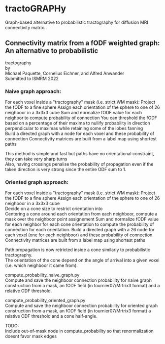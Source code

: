 # tractoGRAPHy  
Graph-based alternative to probabilistic tractography for diffusion MRI connectivity matrix.  


## Connectivity matrix from a fODF weighted graph: An alternative to probabilistic
tractography  
by  
Michael Paquette, Cornelius Eichner, and Alfred Anwander  
Submitted to ISMRM 2022  


### Naive graph approach:  
For each voxel inside a "tractography" mask (i.e. strict WM mask):
	Project the fODF to a fine sphere
	Assign each orientation of the sphere to one of 26 neighboor in a 3x3x3 cube
	Sum and normalize fODF value for each neighbor to compute probability of connection
	You can threshold the fODF based on a percentage of their maxima to nullify probability in direction perpendicular to maximas while retaining some of the lobes fanning  
Build a directed graph with a node for each voxel and these probability of connection
Connectivity matrices are built from a label map using shortest paths

This method is simple and fast but paths have no orientational constraint, they can take very sharp turns  
Also, having crossings penalise the probability of propagation even if the taken direction is very strong since the entire ODF sum to 1.


### Oriented graph approach:
For each voxel inside a "tractography" mask (i.e. strict WM mask):
	Project the fODF to a fine sphere 
	Assign each orientation of the sphere to one of 26 neighboor in a 3x3x3 cube  
	Decide on a cone size to restrict orientation into  
	Centering a cone around each orientation from each neighboor, compute a mask over the neighboor point assignement
	Sum and normalize fODF value for each neighbor for each cone orientation to compute the probability of connection for each orientation.
Build a directed graph with a 26 node for each voxel (one for each neighboor) and these probability of connection
Connectivity matrices are built from a label map using shortest paths

Path propagation is now retricted inside a cone similarly to probabilistic tractography.  
The orientation of the cone depend on the angle of arrival into a given voxel (i.e. which neighboor it came from).



compute_probability_naive_graph.py  
Compute and save the neighboor connection probability for naive graph construction from a mask, an fODF field (in tournier07/Mrtrix3 format) and a relative ODF threshold.   

compute_probability_oriented_graph.py  
Compute and save the neighboor connection probability for oriented graph construction from a mask, an fODF field (in tournier07/Mrtrix3 format) a relative ODF threshold and a cone half-angle.   






TODO:  
	Include out-of-mask node in compute_probability so that renormalization doesnt favor mask edges 




